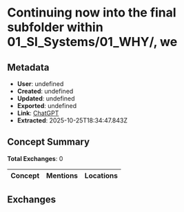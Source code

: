 # Continuing now into the final subfolder within 01_SI_Systems/01_WHY/, we

## Metadata

- **User**: undefined
- **Created**: undefined
- **Updated**: undefined
- **Exported**: undefined
- **Link**: [ChatGPT](undefined)
- **Extracted**: 2025-10-25T18:34:47.843Z

## Concept Summary

**Total Exchanges**: 0

| Concept | Mentions | Locations |
|---------|----------|----------|

## Exchanges

